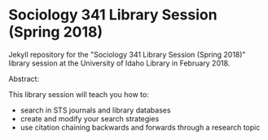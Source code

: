 # Sociology 341 Library Session (Spring 2018)

Jekyll repository for the "Sociology 341 Library Session (Spring 2018)" library session at the University of Idaho Library in February 2018.

<link to repository>

Abstract:

This library session will teach you how to:
- search in STS journals and library databases
- create and modify your search strategies
- use citation chaining backwards and forwards through a research topic
